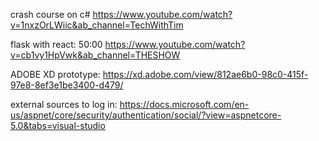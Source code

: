 crash course on c#
https://www.youtube.com/watch?v=1nxzOrLWiic&ab_channel=TechWithTim

flask with react:
50:00
https://www.youtube.com/watch?v=cb1vy1HpVwk&ab_channel=THESHOW

ADOBE XD prototype:
https://xd.adobe.com/view/812ae6b0-98c0-415f-97e8-8ef3e1be3400-d479/

external sources to log in:
https://docs.microsoft.com/en-us/aspnet/core/security/authentication/social/?view=aspnetcore-5.0&tabs=visual-studio